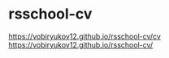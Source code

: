 # rsschool-cv

https://vobiryukov12.github.io/rsschool-cv/cv  
https://vobiryukov12.github.io/rsschool-cv/
